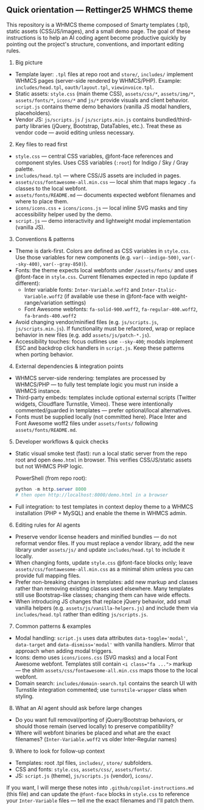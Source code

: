 ## Quick orientation — Rettinger25 WHMCS theme

This repository is a WHMCS theme composed of Smarty templates (.tpl), static assets (CSS/JS/images), and a small demo page. The goal of these instructions is to help an AI coding agent become productive quickly by pointing out the project's structure, conventions, and important editing rules.

1) Big picture
- Template layer: `.tpl` files at repo root and `store/`, `includes/` implement WHMCS pages (server-side rendered by WHMCS/PHP). Example: `includes/head.tpl`, `oauth/layout.tpl`, `viewinvoice.tpl`.
- Static assets: `style.css` (main theme CSS), `assets/css/*`, `assets/img/*`, `assets/fonts/*`, `icons/*` and `js/*` provide visuals and client behavior. `script.js` contains theme demo behaviors (vanilla JS modal handlers, placeholders).
- Vendor JS: `js/scripts.js` / `js/scripts.min.js` contains bundled/third-party libraries (jQuery, Bootstrap, DataTables, etc.). Treat these as vendor code — avoid editing unless necessary.

2) Key files to read first
- `style.css` — central CSS variables, @font-face references and component styles. Uses CSS variables (`:root`) for Indigo / Sky / Gray palette.
- `includes/head.tpl` — where CSS/JS assets are included in pages.
- `assets/css/fontawesome-all.min.css` — local shim that maps legacy `.fa` classes to the local webfont.
- `assets/fonts/README.md` — documents expected webfont filenames and where to place them.
- `icons/icons.css` + `icons/icons.js` — local inline SVG masks and tiny accessibility helper used by the demo.
- `script.js` — demo interactivity and lightweight modal implementation (vanilla JS).

3) Conventions & patterns
- Theme is dark-first. Colors are defined as CSS variables in `style.css`. Use those variables for new components (e.g. `var(--indigo-500)`, `var(--sky-400)`, `var(--gray-850)`).
- Fonts: the theme expects local webfonts under `/assets/fonts/` and uses @font-face in `style.css`. Current filenames expected in repo (update if different):
  - Inter variable fonts: `Inter-Variable.woff2` and `Inter-Italic-Variable.woff2` (if available use these in @font-face with weight-range/variation settings)
  - Font Awesome webfonts: `fa-solid-900.woff2`, `fa-regular-400.woff2`, `fa-brands-400.woff2`
- Avoid changing vendor/minified files (e.g. `js/scripts.js`, `js/scripts.min.js`). If functionality must be refactored, wrap or replace behavior in new files (e.g. add `assets/js/patch-*.js`).
- Accessibility touches: focus outlines use `--sky-400`; modals implement ESC and backdrop click handlers in `script.js`. Keep these patterns when porting behavior.

4) External dependencies & integration points
- WHMCS server-side rendering: templates are processed by WHMCS/PHP — to fully test template logic you must run inside a WHMCS instance.
- Third-party embeds: templates include optional external scripts (Twitter widgets, Cloudflare Turnstile, Vimeo). These were intentionally commented/guarded in templates — prefer optional/local alternatives.
- Fonts must be supplied locally (not committed here). Place Inter and Font Awesome woff2 files under `assets/fonts/` following `assets/fonts/README.md`.

5) Developer workflows & quick checks
- Static visual smoke test (fast): run a local static server from the repo root and open `demo.html` in browser. This verifies CSS/JS/static assets but not WHMCS PHP logic.

  PowerShell (from repo root):
  ```powershell
  python -m http.server 8000
  # then open http://localhost:8000/demo.html in a browser
  ```

- Full integration: to test templates in context deploy theme to a WHMCS installation (PHP + MySQL) and enable the theme in WHMCS admin.

6) Editing rules for AI agents
- Preserve vendor license headers and minified bundles — do not reformat vendor files. If you must replace a vendor library, add the new library under `assets/js/` and update `includes/head.tpl` to include it locally.
- When changing fonts, update `style.css` @font-face blocks only; leave `assets/css/fontawesome-all.min.css` as a minimal shim unless you can provide full mapping files.
- Prefer non-breaking changes in templates: add new markup and classes rather than removing existing classes used elsewhere. Many templates still use Bootstrap-like classes; changing them can have wide effects.
- When introducing JS changes that replace jQuery behavior, add small vanilla helpers (e.g. `assets/js/vanilla-helpers.js`) and include them via `includes/head.tpl` rather than editing `js/scripts.js`.

7) Common patterns & examples
- Modal handling: `script.js` uses data attributes `data-toggle='modal'`, `data-target` and `data-dismiss='modal'` with vanilla handlers. Mirror that approach when adding modal triggers.
- Icons: demo uses `icons/icons.css` (SVG masks) and a local Font Awesome webfont. Templates still contain `<i class="fa ...">` markup — the shim `assets/css/fontawesome-all.min.css` maps those to the local webfont.
- Domain search: `includes/domain-search.tpl` contains the search UI with Turnstile integration commented; use `turnstile-wrapper` class when styling.

8) What an AI agent should ask before large changes
- Do you want full removal/porting of jQuery/Bootstrap behaviors, or should those remain (served locally) to preserve compatibility?
- Where will webfont binaries be placed and what are the exact filenames? (`Inter-Variable.woff2` vs older Inter-Regular names)

9) Where to look for follow-up context
- Templates: root .tpl files, `includes/`, `store/` subfolders.
- CSS and fonts: `style.css`, `assets/css/`, `assets/fonts/`.
- JS: `script.js` (theme), `js/scripts.js` (vendor), `icons/`.

If you want, I will merge these notes into `.github/copilot-instructions.md` (this file) and can update the `@font-face` blocks in `style.css` to reference your `Inter-Variable` files — tell me the exact filenames and I'll patch them.
